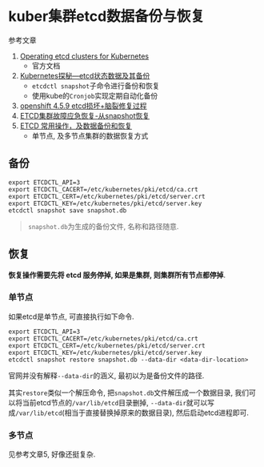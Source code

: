 # kuber集群etcd数据备份与恢复

参考文章

1. [Operating etcd clusters for Kubernetes](https://kubernetes.io/docs/tasks/administer-cluster/configure-upgrade-etcd/)
    - 官方文档
2. [Kubernetes探秘—etcd状态数据及其备份](https://my.oschina.net/u/2306127/blog/2979019)
    - `etcdctl snapshot`子命令进行备份和恢复
    - 使用kube的`Cronjob`实现定期自动化备份
3. [openshift 4.5.9 etcd损坏+脑裂修复过程](https://zhangguanzhang.github.io/2021/06/08/ocp4.5.9-restore-etcd/#/%E6%93%8D%E4%BD%9C)
4. [ETCD集群故障应急恢复-从snapshot恢复](https://blog.csdn.net/weixin_43845924/article/details/124975494)
5. [ETCD 常用操作，及数据备份和恢复](https://blog.csdn.net/zyw_0813/article/details/128912914)
    - 单节点, 及多节点集群的数据恢复方式

## 备份

```
export ETCDCTL_API=3
export ETCDCTL_CACERT=/etc/kubernetes/pki/etcd/ca.crt
export ETCDCTL_CERT=/etc/kubernetes/pki/etcd/server.crt
export ETCDCTL_KEY=/etc/kubernetes/pki/etcd/server.key
etcdctl snapshot save snapshot.db
```

> `snapshot.db`为生成的备份文件, 名称和路径随意.

## 恢复

**恢复操作需要先将 etcd 服务停掉, 如果是集群, 则集群所有节点都停掉**.

### 单节点

如果etcd是单节点, 可直接执行如下命令.

```
export ETCDCTL_API=3
export ETCDCTL_CACERT=/etc/kubernetes/pki/etcd/ca.crt
export ETCDCTL_CERT=/etc/kubernetes/pki/etcd/server.crt
export ETCDCTL_KEY=/etc/kubernetes/pki/etcd/server.key
etcdctl snapshot restore snapshot.db --data-dir <data-dir-location>
```

官网并没有解释`--data-dir`的涵义, 最初以为是备份文件的路径.

其实`restore`类似一个解压命令, 把`snapshot.db`文件解压成一个数据目录, 我们可以将当前etcd节点的`/var/lib/etcd`目录删掉, `--data-dir`就可以写成`/var/lib/etcd`(相当于直接替换掉原来的数据目录), 然后启动etcd进程即可.

### 多节点

见参考文章5, 好像还挺复杂.
